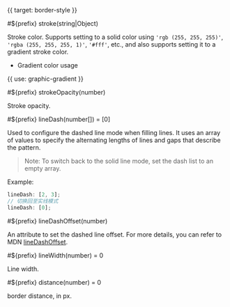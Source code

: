 {{ target: border-style }}

#${prefix} stroke(string|Object)

Stroke color. Supports setting to a solid color using `'rgb (255, 255, 255)'`, `'rgba (255, 255, 255, 1)'`, `'#fff'`, etc., and also supports setting it to a gradient stroke color.

- Gradient color usage

{{ use: graphic-gradient }}

#${prefix} strokeOpacity(number)

Stroke opacity.

#${prefix} lineDash(number[]) = [0]

Used to configure the dashed line mode when filling lines. It uses an array of values to specify the alternating lengths of lines and gaps that describe the pattern.

> Note: To switch back to the solid line mode, set the dash list to an empty array.

Example:

```ts
lineDash: [2, 3];
// 切换回至实线模式
lineDash: [0];
```

#${prefix} lineDashOffset(number)

An attribute to set the dashed line offset. For more details, you can refer to MDN [lineDashOffset](https://developer.mozilla.org/en-US/docs/Web/API/CanvasRenderingContext2D/lineDashOffset).

#${prefix} lineWidth(number) = 0

Line width.

#${prefix} distance(number) = 0

border distance, in px.
